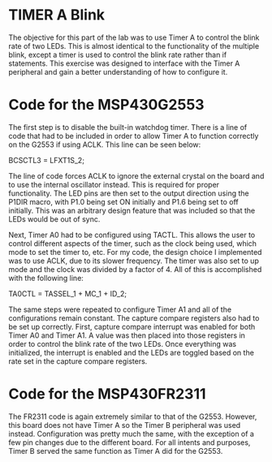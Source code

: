 # TIMER A Blink
The objective for this part of the lab was to use Timer A to control the blink rate of two LEDs. This is almost identical to the functionality of the multiple blink, except a timer is used to control the blink rate rather than if statements. This exercise was designed to interface with the Timer A peripheral and gain a better understanding of how to configure it.

# Code for the MSP430G2553
The first step is to disable the built-in watchdog timer. There is a line of code that had to be included in order to allow Timer A to function correctly on the G2553 if using ACLK. This line can be seen below:

BCSCTL3 = LFXT1S_2;
 
The line of code forces ACLK to ignore the external crystal on the board and to use the internal oscillator instead. This is required for proper functionality. The LED pins are then set to the output direction using the P1DIR macro, with P1.0 being set ON initially and P1.6 being set to off initially. This was an arbitrary design feature that was included so that the LEDs would be out of sync.
 
Next, Timer A0 had to be configured using TACTL. This allows the user to control different aspects of the timer, such as the clock being used, which mode to set the timer to, etc. For my code, the design choice I implemented was to use ACLK, due to its slower frequency. The timer was also set to up mode and the clock was divided by a factor of 4. All of this is accomplished with the following line:
 
TA0CTL = TASSEL_1 + MC_1 + ID_2;
 
The same steps were repeated to configure Timer A1 and all of the configurations remain constant. The capture compare registers also had to be set up correctly. First, capture compare interrupt was enabled for both Timer A0 and Timer A1. A value was then placed into those registers in order to control the blink rate of the two LEDs. Once everything was initialized, the interrupt is enabled and the LEDs are toggled based on the rate set in the capture compare registers.
 
# Code for the MSP430FR2311
The FR2311 code is again extremely similar to that of the G2553. However, this board does not have Timer A so the Timer B peripheral was used instead. Configuration was pretty much the same, with the exception of a few pin changes due to the different board. For all intents and purposes, Timer B served the same function as Timer A did for the G2553.

